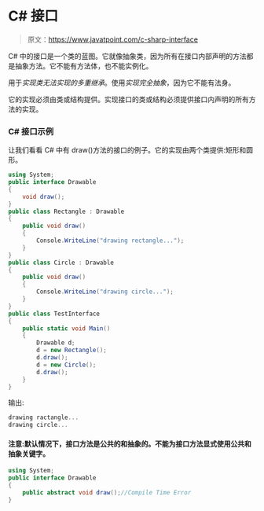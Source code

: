 # C# 接口

> 原文：<https://www.javatpoint.com/c-sharp-interface>

C# 中的接口是一个类的蓝图。它就像抽象类，因为所有在接口内部声明的方法都是抽象方法。它不能有方法体，也不能实例化。

用于*实现类无法实现的多重继承*。使用*实现完全抽象*，因为它不能有法身。

它的实现必须由类或结构提供。实现接口的类或结构必须提供接口内声明的所有方法的实现。

### C# 接口示例

让我们看看 C# 中有 draw()方法的接口的例子。它的实现由两个类提供:矩形和圆形。

```cs
using System;
public interface Drawable
{
    void draw();
}
public class Rectangle : Drawable
{
    public void draw()
    {
        Console.WriteLine("drawing rectangle...");
    }
}
public class Circle : Drawable
{
    public void draw()
    {
        Console.WriteLine("drawing circle...");
    }
}
public class TestInterface
{
    public static void Main()
    {
        Drawable d;
        d = new Rectangle();
        d.draw();
        d = new Circle();
        d.draw();
    }
}

```

输出:

```cs
drawing ractangle...
drawing circle...

```

#### 注意:默认情况下，接口方法是公共的和抽象的。不能为接口方法显式使用公共和抽象关键字。

```cs
using System;
public interface Drawable
{
    public abstract void draw();//Compile Time Error
}

```